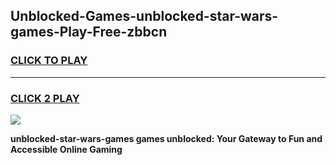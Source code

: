 
## Unblocked-Games-unblocked-star-wars-games-Play-Free-zbbcn
<h3>
<a href="https://premium76.site?title=unblocked-star-wars-games&ref=15A">CLICK TO PLAY</a></h3>
<hr>

<h3>
<a href="https://premium76.site?title=unblocked-star-wars-games&ref=15A">CLICK 2 PLAY</a>
  
</h3>

<a href="https://premium76.site?title=unblocked-star-wars-games&ref=15A"><img src="https://clearcache.store/games.png"></a>


**unblocked-star-wars-games games unblocked: Your Gateway to Fun and Accessible Online Gaming**
